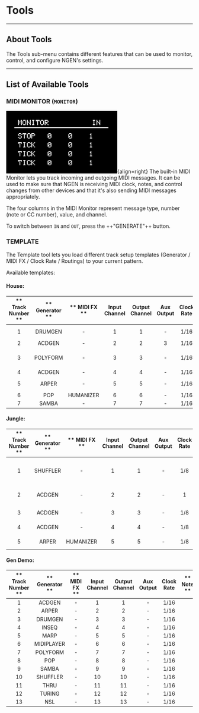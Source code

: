 # Tools

--- 

## About Tools

The Tools sub-menu contains different features that can be used to monitor, control, and configure NGEN's settings.

---

## List of Available Tools

### MIDI MONITOR (```MONITOR```)

![](images/NGEN_MIDIMonitor.gif){align=right}
The built-in MIDI Monitor lets you track incoming and outgoing MIDI messages.
It can be used to make sure that NGEN is receiving MIDI clock, notes, and control changes from other devices and that it's also sending MIDI messages appropriately.

The four columns in the MIDI Monitor represent message type, number (note or CC number), value, and channel.

To switch between ```IN``` and ```OUT```, press the ++"GENERATE"++ button.


### TEMPLATE

The Template tool lets you load different track setup templates (Generator / MIDI FX / Clock Rate / Routings) to your current pattern.

Available templates:

#### House:

| ** Track Number ** | ** Generator ** | ** MIDI FX ** | **Input Channel** | **Output Channel** | **Aux Output** | **Clock Rate** |        **Note**        |
|:------------------:|:---------------:|:-------------:|:-----------------:|:------------------:|:--------------:|:--------------:|:----------------------:|
|         1          |     DRUMGEN     |       -       |         1         |         1          |       -        |      1/16      |       Main drums       |
|         2          |     ACDGEN      |       -       |         2         |         2          |       3        |      1/16      |          Bass          |
|         3          |    POLYFORM     |       -       |         3         |         3          |       -        |      1/16      | Polyphonic short synth |
|         4          |     ACDGEN      |       -       |         4         |         4          |       -        |      1/16      |       Lead synth       |
|         5          |      ARPER      |       -       |         5         |         5          |       -        |      1/16      | Percussive instrument  |
|         6          |       POP       |   HUMANIZER   |         6         |         6          |       -        |      1/16      |         Piano          |
|         7          |      SAMBA      |       -       |         7         |         7          |       -        |      1/16      |       Percussion       |

#### Jungle:

| ** Track Number ** | ** Generator ** | ** MIDI FX ** | **Input Channel** | **Output Channel** | **Aux Output** | **Clock Rate** |      ** Note **       |
|:------------------:|:---------------:|:-------------:|:-----------------:|:------------------:|:--------------:|:--------------:|:---------------------:|
|         1          |    SHUFFLER     |       -       |         1         |         1          |       -        |      1/8       | 1/8 Sliced Drum Break |
|         2          |     ACDGEN      |       -       |         2         |         2          |       -        |       1        |  Pads / Legato Synth  |
|         3          |     ACDGEN      |       -       |         3         |         3          |       -        |      1/8       |       Sub Bass        |
|         4          |     ACDGEN      |       -       |         4         |         4          |       -        |      1/8       |     Sampled Stab      |
|         5          |      ARPER      |   HUMANIZER   |         5         |         5          |       -        |      1/8       |       Arp Synth       |

#### Gen Demo:


| ** Track Number ** | ** Generator ** | ** MIDI FX ** | **Input Channel** | **Output Channel** | **Aux Output** | **Clock Rate** | ** Note ** |
|:------------------:|:---------------:|:-------------:|:-----------------:|:------------------:|:--------------:|:--------------:|:----------:|
|         1          |     ACDGEN      |       -       |         1         |         1          |       -        |      1/16      |            |
|         2          |      ARPER      |       -       |         2         |         2          |       -        |      1/16      |            |
|         3          |     DRUMGEN     |       -       |         3         |         3          |       -        |      1/16      |            |
|         4          |      INSEQ      |       -       |         4         |         4          |       -        |      1/16      |            |
|         5          |      MARP       |       -       |         5         |         5          |       -        |      1/16      |            |
|         6          |   MIDIPLAYER    |       -       |         6         |         6          |       -        |      1/16      |            |
|         7          |    POLYFORM     |       -       |         7         |         7          |       -        |      1/16      |            |
|         8          |       POP       |       -       |         8         |         8          |       -        |      1/16      |            |
|         9          |      SAMBA      |       -       |         9         |         9          |       -        |      1/16      |            |
|         10         |    SHUFFLER     |       -       |        10         |         10         |       -        |      1/16      |            |
|         11         |      THRU       |       -       |        11         |         11         |       -        |      1/16      |            |
|         12         |     TURING      |       -       |        12         |         12         |       -        |      1/16      |            |
|         13         |       NSL       |       -       |        13         |         13         |       -        |      1/16      |            |
